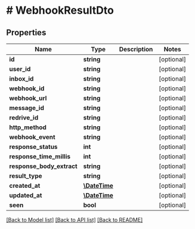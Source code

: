 # # WebhookResultDto

## Properties

Name | Type | Description | Notes
------------ | ------------- | ------------- | -------------
**id** | **string** |  | [optional] 
**user_id** | **string** |  | [optional] 
**inbox_id** | **string** |  | [optional] 
**webhook_id** | **string** |  | [optional] 
**webhook_url** | **string** |  | [optional] 
**message_id** | **string** |  | [optional] 
**redrive_id** | **string** |  | [optional] 
**http_method** | **string** |  | [optional] 
**webhook_event** | **string** |  | [optional] 
**response_status** | **int** |  | [optional] 
**response_time_millis** | **int** |  | [optional] 
**response_body_extract** | **string** |  | [optional] 
**result_type** | **string** |  | [optional] 
**created_at** | [**\DateTime**](\DateTime) |  | [optional] 
**updated_at** | [**\DateTime**](\DateTime) |  | [optional] 
**seen** | **bool** |  | [optional] 

[[Back to Model list]](../../README#documentation-for-models) [[Back to API list]](../../README#documentation-for-api-endpoints) [[Back to README]](../../README)


